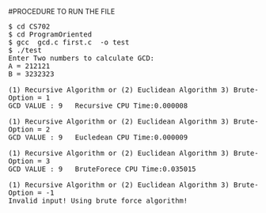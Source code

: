 #PROCEDURE TO RUN THE FILE

<pre>
$ cd CS702
$ cd ProgramOriented
$ gcc  gcd.c first.c  -o test
$ ./test
Enter Two numbers to calculate GCD:
A = 212121
B = 3232323

(1) Recursive Algorithm or (2) Euclidean Algorithm 3) Brute-force Algorithm?
Option = 1
GCD VALUE : 9	Recursive CPU Time:0.000008

(1) Recursive Algorithm or (2) Euclidean Algorithm 3) Brute-force Algorithm?
Option = 2
GCD VALUE : 9	Eucledean CPU Time:0.000009

(1) Recursive Algorithm or (2) Euclidean Algorithm 3) Brute-force Algorithm?
Option = 3
GCD VALUE : 9	BruteForece CPU Time:0.035015

(1) Recursive Algorithm or (2) Euclidean Algorithm 3) Brute-force Algorithm?
Option = -1
Invalid input! Using brute force algorithm! 
</pre>